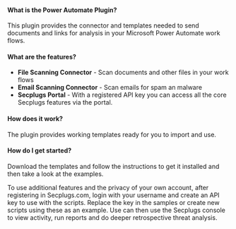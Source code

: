 #### What is the Power Automate Plugin?

This plugin provides the connector and templates needed to send documents and  links for analysis in your Microsoft Power Automate work flows.

#### What are the features?

- __File Scanning Connector__ - Scan documents and other files in your work flows
- __Email Scanning Connector__ - Scan emails for spam an malware
- __Secplugs Portal__ - With a registered API key you can access all the core Secplugs features via the portal.

#### How does it work?

The plugin provides working templates ready for you to import and use.

#### How do I get started?</h5>

Download the templates and follow the instructions to get it installed and then take a look at the examples.

To use additional features and the privacy of your own account, after registering in Secplugs.com, login with your username and create an API key to use with the scripts. 
Replace the key in the samples or create new scripts using these as an example.
Use can then use the Secplugs console to view activity, run reports and do deeper retrospective threat analysis.

